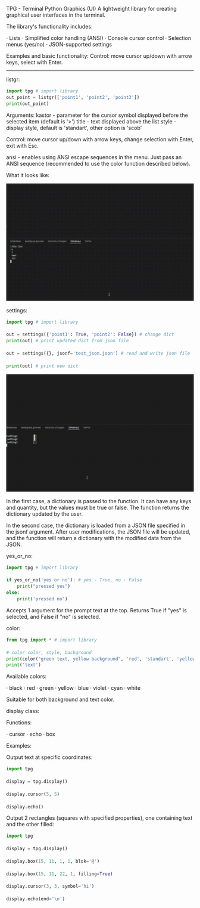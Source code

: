 TPG - Terminal Python Graphics (UI)
A lightweight library for creating graphical user interfaces in the terminal.

The library's functionality includes:

· Lists
· Simplified color handling (ANSI)
· Console cursor control
· Selection menus (yes/no)
· JSON-supported settings

Examples and basic functionality:
Control: move cursor up/down with arrow keys, select with Enter.

---

listgr:

```python
import tpg # import library
out_point = listgr(['point1', 'point2', 'point3'])
print(out_point)
```

Arguments:
kastor - parameter for the cursor symbol displayed before the selected item (default is '>')
title - text displayed above the list
style - display style, default is 'standart', other option is 'scob'

Control: move cursor up/down with arrow keys, change selection with Enter, exit with Esc.

ansi - enables using ANSI escape sequences in the menu. Just pass an ANSI sequence (recommended to use the color function described below).

What it looks like:

![hippo](doc/list_test.gif)

settings:

```python
import tpg # import library

out = settings({'point1': True, 'point2': False}) # change dict
print(out) # print updated dict from json file

out = settings({}, jsonf='test_json.json') # read and write json file

print(out) # print new dict
```
![hippo](doc/settings_ui_test.gif)


In the first case, a dictionary is passed to the function. It can have any keys and quantity, but the values must be true or false. The function returns the dictionary updated by the user.

In the second case, the dictionary is loaded from a JSON file specified in the jsonf argument. After user modifications, the JSON file will be updated, and the function will return a dictionary with the modified data from the JSON.

yes_or_no:

```python
import tpg # import library

if yes_or_no('yes or no'): # yes - True, no - False
    print("pressed yes")
else:
    print('pressed no')
```

Accepts 1 argument for the prompt text at the top.
Returns True if "yes" is selected, and False if "no" is selected.

color:

```python
from tpg import * # import library

# color color, style, background
print(color("green text, yellow background", 'red', 'standart', 'yellow'))
print('text')
```

Available colors:

· black
· red
· green
· yellow
· blue
· violet
· cyan
· white

Suitable for both background and text color.

display class:

Functions:

· cursor
· echo
· box

Examples:

Output text at specific coordinates:

```python
import tpg

display = tpg.display()

display.cursor(5, 5)

display.echo()
```

Output 2 rectangles (squares with specified properties), one containing text and the other filled:

```python
import tpg

display = tpg.display()

display.box(15, 11, 1, 1, blok='@')

display.box(15, 11, 22, 1, filling=True)

display.cursor(3, 3, symbol='hi')

display.echo(end='\n')
```